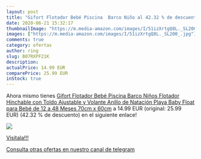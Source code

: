 ```yaml
---
layout: post
title: "Gifort Flotador Bebé Piscina  Barco Niño al 42.32 % de descuento"
date: 2020-06-21 15:32:17
thumbnailImage: "https://m.media-amazon.com/images/I/51izXrtgQ8L._SL200_.jpg"
images: ["https://m.media-amazon.com/images/I/51izXrtgQ8L._SL200_.jpg"]
comments: true
category: ofertas
author: ring
slug: B07RXPF21K
description:
actualPrice: 14.99 EUR
comparePrice: 25.99 EUR
inStock: true
---
```


Ahora mismo tienes [Gifort Flotador Bebé Piscina Barco Niños Flotador Hinchable con Toldo Ajustable y Volante Anillo de Natación Playa Baby Float para Bebé de 12 a 48 Meses 70cm x 60cm](https://www.amazon.com/dp/B07RXPF21K/?tag=redken08-20) a 14.99 EUR (original: 25.99 EUR) (42.32 % de descuento) en el siguiente enlace!

[![](https://m.media-amazon.com/images/I/51izXrtgQ8L._SL200_.jpg)](https://www.amazon.com/dp/B07RXPF21K/?tag=redken08-20)

[Visítala!!!](https://www.amazon.com/dp/B07RXPF21K/?tag=redken08-20)

[Consulta otras ofertas en nuestro canal de telegram](https://t.me/s/ofertas25)
